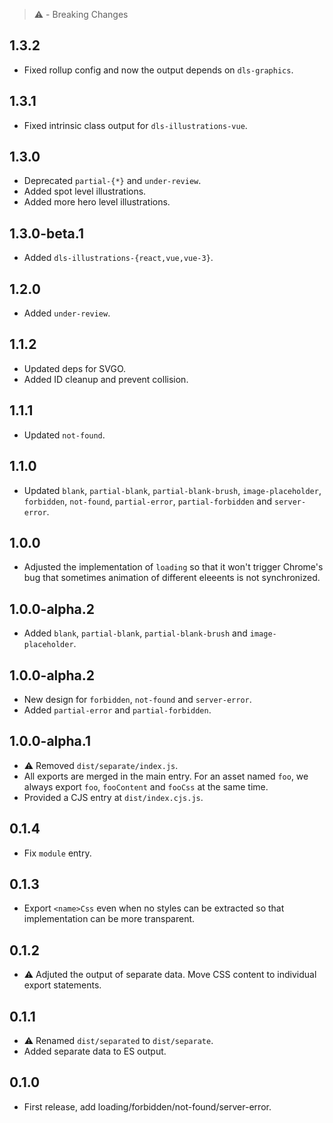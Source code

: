 > ⚠️ - Breaking Changes

## 1.3.2

- Fixed rollup config and now the output depends on `dls-graphics`.

## 1.3.1

- Fixed intrinsic class output for `dls-illustrations-vue`.

## 1.3.0

- Deprecated `partial-{*}` and `under-review`.
- Added spot level illustrations.
- Added more hero level illustrations.

## 1.3.0-beta.1

- Added `dls-illustrations-{react,vue,vue-3}`.

## 1.2.0

- Added `under-review`.

## 1.1.2

- Updated deps for SVGO.
- Added ID cleanup and prevent collision.

## 1.1.1

- Updated `not-found`.

## 1.1.0

- Updated `blank`, `partial-blank`, `partial-blank-brush`, `image-placeholder`, `forbidden`, `not-found`, `partial-error`, `partial-forbidden` and `server-error`.

## 1.0.0

- Adjusted the implementation of `loading` so that it won't trigger Chrome's bug that sometimes animation of different eleeents is not synchronized.

## 1.0.0-alpha.2

- Added `blank`, `partial-blank`, `partial-blank-brush` and `image-placeholder`.

## 1.0.0-alpha.2

- New design for `forbidden`, `not-found` and `server-error`.
- Added `partial-error` and `partial-forbidden`.

## 1.0.0-alpha.1

- ⚠️ Removed `dist/separate/index.js`.
- All exports are merged in the main entry. For an asset named `foo`, we always export `foo`, `fooContent` and `fooCss` at the same time.
- Provided a CJS entry at `dist/index.cjs.js`.

## 0.1.4

- Fix `module` entry.

## 0.1.3

- Export `<name>Css` even when no styles can be extracted so that implementation can be more transparent.

## 0.1.2

- ⚠️ Adjuted the output of separate data. Move CSS content to individual export statements.

## 0.1.1

- ⚠️ Renamed `dist/separated` to `dist/separate`.
- Added separate data to ES output.

## 0.1.0

- First release, add loading/forbidden/not-found/server-error.
